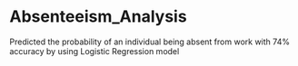# Absenteeism_Analysis

Predicted the probability of an individual being absent from work with 74% accuracy by using Logistic Regression model
